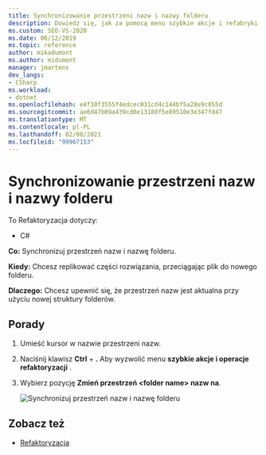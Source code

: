 ```yaml
---
title: Synchronizowanie przestrzeni nazw i nazwy folderu
description: Dowiedz się, jak za pomocą menu szybkie akcje i refabryki zsynchronizować przestrzeń nazw i nazwę folderu.
ms.custom: SEO-VS-2020
ms.date: 06/12/2019
ms.topic: reference
author: mikadumont
ms.author: midumont
manager: jmartens
dev_langs:
- CSharp
ms.workload:
- dotnet
ms.openlocfilehash: e4f10f3555f4edcec031cd4c144bf5a28e9c055d
ms.sourcegitcommit: ae6d47b09a439cd0e13180f5e89510e3e347fd47
ms.translationtype: MT
ms.contentlocale: pl-PL
ms.lasthandoff: 02/08/2021
ms.locfileid: "99967153"
---
```

# <a name="sync-namespace-and-folder-name"></a>Synchronizowanie przestrzeni nazw i nazwy folderu

To Refaktoryzacja dotyczy:

- C#

**Co:** Synchronizuj przestrzeń nazw i nazwę folderu.

**Kiedy:** Chcesz replikować części rozwiązania, przeciągając plik do nowego folderu. 

**Dlaczego:** Chcesz upewnić się, że przestrzeń nazw jest aktualna przy użyciu nowej struktury folderów.

## <a name="how-to"></a>Porady

1. Umieść kursor w nazwie przestrzeni nazw.
2. Naciśnij klawisz **Ctrl** + **.** Aby wyzwolić menu **szybkie akcje i operacje refaktoryzacji** .
3. Wybierz pozycję **Zmień przestrzeń \<folder name> nazw na**.

   ![Synchronizuj przestrzeń nazw i nazwę folderu](media/sync-namespace-and-folder-name.png)

## <a name="see-also"></a>Zobacz też

- [Refaktoryzacja](../refactoring-in-visual-studio.md)
